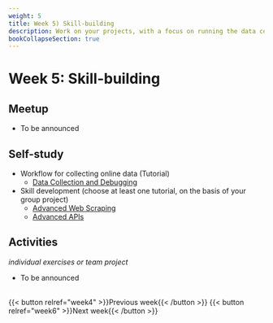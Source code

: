 ```yaml
---
weight: 5
title: Week 5) Skill-building
description: Work on your projects, with a focus on running the data collection and debugging code.
bookCollapseSection: true
---
```


# Week 5: Skill-building <!--+ feedback-->

## Meetup
- To be announced

<!--- Present data extraction plan for chosen website + feedback
<!--*live; same "smaller" groups like before*-->

## Self-study

- Workflow for collecting online data (Tutorial)
  - [Data Collection and Debugging](docs/tutorials/workflow/collection.md)
- Skill development (choose at least one tutorial, on the basis of your group project)
  - [Advanced Web Scraping](docs/tutorials/webscrapingadvanced)
  - [Advanced APIs](docs/tutorials/apisadvanced)

## Activities
*individual exercises or team project*
- To be announced

<br>
{{< button relref="week4" >}}Previous week{{< /button >}}
{{< button relref="week6" >}}Next week{{< /button >}}
  <!--- ...
## Exercises and activities
-->

  <!--
  : Data Management and Deployment in Production
  - Software Stack
  - Computing Infrastructure
  - Dockers
  - Structured and Unstructured databases
  - "Polishing" Code
-->
